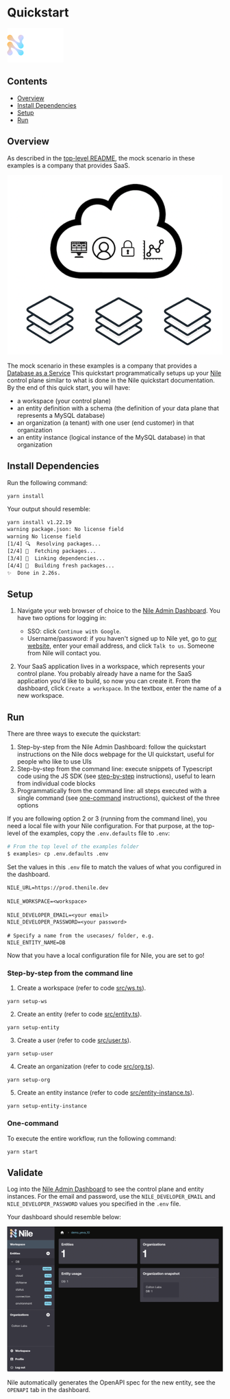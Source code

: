 # Quickstart

![image](../images/Nile-text-logo.png)

## Contents

* [Overview](#overview)
* [Install Dependencies](#install-dependencies)
* [Setup](#setup)
* [Run](#run)

## Overview

As described in the [top-level README](../README.md), the mock scenario in these examples is a company that provides SaaS.

![image](../images/saas.png)

The mock scenario in these examples is a company that provides a [Database as a Service](../usecases/DB/)
This quickstart programmatically setups up your [Nile](https://thenile.dev/) control plane similar to what is done in the Nile quickstart documentation.
By the end of this quick start, you will have:

- a workspace (your control plane)
- an entity definition with a schema (the definition of your data plane that represents a MySQL database)
- an organization (a tenant) with one user (end customer) in that organization
- an entity instance (logical instance of the MySQL database) in that organization

## Install Dependencies

Run the following command:

```
yarn install
```

Your output should resemble:

```bash
yarn install v1.22.19
warning package.json: No license field
warning No license field
[1/4] 🔍  Resolving packages...
[2/4] 🚚  Fetching packages...
[3/4] 🔗  Linking dependencies...
[4/4] 🔨  Building fresh packages...
✨  Done in 2.26s.
```

## Setup

1. Navigate your web browser of choice to the [Nile Admin Dashboard](https://nad.thenile.dev/).
You have two options for logging in:

   - SSO: click `Continue with Google`.
   - Username/password: if you haven't signed up to Nile yet, go to [our website](https://thenile.dev), enter your email address, and click `Talk to us`. Someone from Nile will contact you.

2. Your SaaS application lives in a workspace, which represents your control plane. You probably already have a name for the SaaS application you'd like to build, so now you can create it. From the dashboard, click `Create a workspace`.  In the textbox, enter the name of a new workspace. 

## Run

There are three ways to execute the quickstart:

1. Step-by-step from the Nile Admin Dashboard: follow the quickstart instructions on the Nile docs webpage for the UI quickstart, useful for people who like to use UIs
2. Step-by-step from the command line: execute snippets of Typescript code using the JS SDK (see [step-by-step](#step-by-step-from-the-command-line) instructions), useful to learn from individual code blocks
3. Programmatically from the command line: all steps executed with a single command (see [one-command](#one-command) instructions), quickest of the three options

If you are following option 2 or 3 (running from the command line), you need a local file with your Nile configuration.
For that purpose, at the top-level of the examples, copy the `.env.defaults` file to `.env`:

   ```bash
   # From the top level of the examples folder
   $ examples> cp .env.defaults .env
   ```
  
   Set the values in this `.env` file to match the values of what you configured in the dashboard.

   ```
   NILE_URL=https://prod.thenile.dev
  
   NILE_WORKSPACE=<workspace>
  
   NILE_DEVELOPER_EMAIL=<your email>
   NILE_DEVELOPER_PASSWORD=<your password>
  
   # Specify a name from the usecases/ folder, e.g.
   NILE_ENTITY_NAME=DB
   ```

Now that you have a local configuration file for Nile, you are set to go!

### Step-by-step from the command line

1. Create a workspace (refer to code [src/ws.ts](src/ws.ts)).

```
yarn setup-ws
```

2. Create an entity (refer to code [src/entity.ts](src/entity.ts)).

```
yarn setup-entity
```

3. Create a user (refer to code [src/user.ts](src/user.ts)).

```
yarn setup-user
```

4. Create an organization (refer to code [src/org.ts](src/org.ts)).

```
yarn setup-org
```

5. Create an entity instance (refer to code [src/entity-instance.ts](src/entity-instance.ts)).

```
yarn setup-entity-instance
```

### One-command

To execute the entire workflow, run the following command:

```
yarn start
```

## Validate

Log into the [Nile Admin Dashboard](https://nad.thenile.dev/) to see the control plane and entity instances.
For the email and password, use the `NILE_DEVELOPER_EMAIL` and `NILE_DEVELOPER_PASSWORD` values you specified in the `.env` file.

Your dashboard should resemble below:

![image](images/nad.png)

Nile automatically generates the OpenAPI spec for the new entity, see the `OPENAPI` tab in the dashboard.
